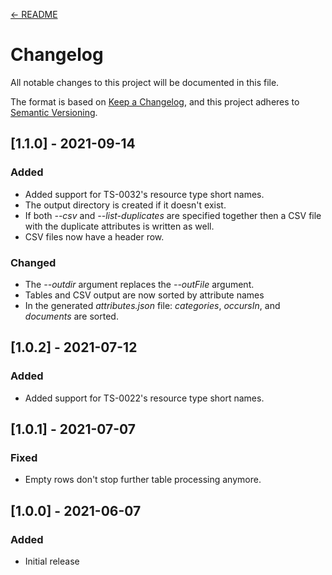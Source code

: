 [← README](README.md) 


# Changelog
All notable changes to this project will be documented in this file.

The format is based on [Keep a Changelog](https://keepachangelog.com/en/1.0.0/),
and this project adheres to [Semantic Versioning](https://semver.org/spec/v2.0.0.html).

## [1.1.0] - 2021-09-14

### Added	
- Added support for TS-0032's resource type short names.
- The output directory is created if it doesn't exist.
- If both *--csv* and *--list-duplicates* are specified together then a CSV file with the duplicate attributes is written as well.
- CSV files now have a header row.

### Changed
- The *--outdir* argument replaces the *--outFile* argument.
- Tables and CSV output are now sorted by attribute names
- In the generated *attributes.json* file: *categories*, *occursIn*, and *documents* are sorted.


## [1.0.2] - 2021-07-12

### Added	
- Added support for TS-0022's resource type short names.


## [1.0.1] - 2021-07-07

### Fixed
- Empty rows don't stop further table processing anymore.


## [1.0.0] - 2021-06-07

### Added
- Initial release
